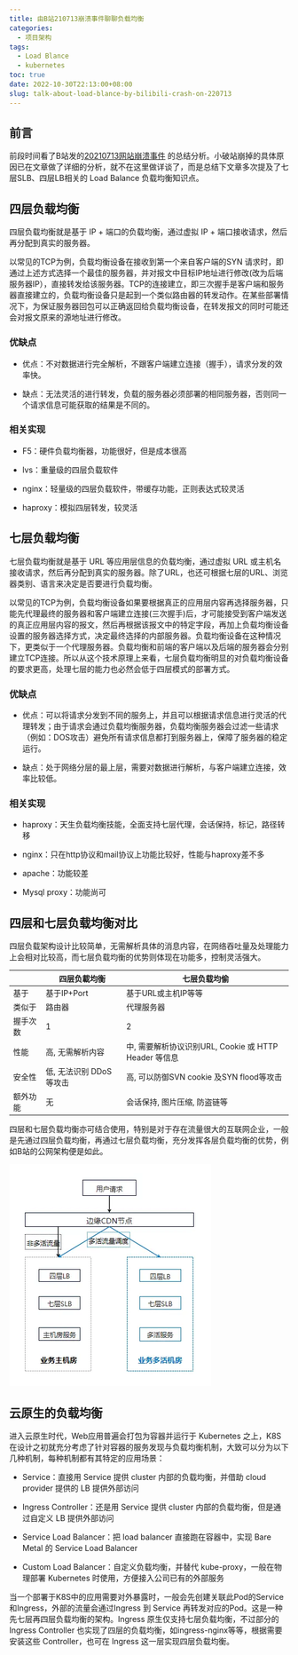 ```yaml
---
title: 由B站210713崩溃事件聊聊负载均衡
categories:
  - 项目架构
tags:
  - Load Blance
  - kubernetes
toc: true
date: 2022-10-30T22:13:00+08:00
slug: talk-about-load-blance-by-bilibili-crash-on-220713
---
```


## 前言

前段时间看了B站发的[20210713网站崩溃事件](https://www.bilibili.com/read/cv17521097 "20210713网站崩溃事件") 的总结分析。小破站崩掉的具体原因已在文章做了详细的分析，就不在这里做详谈了，而是总结下文章多次提及了七层SLB、四层LB相关的 Load Balance 负载均衡知识点。

## 四层负载均衡

四层负载均衡就是基于 IP + 端口的负载均衡，通过虚拟 IP + 端口接收请求，然后再分配到真实的服务器。

以常见的TCP为例，负载均衡设备在接收到第一个来自客户端的SYN 请求时，即通过上述方式选择一个最佳的服务器，并对报文中目标IP地址进行修改(改为后端服务器IP），直接转发给该服务器。TCP的连接建立，即三次握手是客户端和服务器直接建立的，负载均衡设备只是起到一个类似路由器的转发动作。在某些部署情况下，为保证服务器回包可以正确返回给负载均衡设备，在转发报文的同时可能还会对报文原来的源地址进行修改。

### 优缺点

*   优点：不对数据进行完全解析，不跟客户端建立连接（握手），请求分发的效率快。

*   缺点：无法灵活的进行转发，负载的服务器必须部署的相同服务器，否则同一个请求信息可能获取的结果是不同的。

### 相关实现

*   F5：硬件负载均衡器，功能很好，但是成本很高

*   lvs：重量级的四层负载软件 &#x20;

*   nginx：轻量级的四层负载软件，带缓存功能，正则表达式较灵活 &#x20;

*   haproxy：模拟四层转发，较灵活

## 七层负载均衡

七层负载均衡就是基于 URL 等应用层信息的负载均衡，通过虚拟 URL 或主机名接收请求，然后再分配到真实的服务器。除了URL，也还可根据七层的URL、浏览器类别、语言来决定是否要进行负载均衡。

以常见的TCP为例，负载均衡设备如果要根据真正的应用层内容再选择服务器，只能先代理最终的服务器和客户端建立连接(三次握手)后，才可能接受到客户端发送的真正应用层内容的报文，然后再根据该报文中的特定字段，再加上负载均衡设备设置的服务器选择方式，决定最终选择的内部服务器。负载均衡设备在这种情况下，更类似于一个代理服务器。负载均衡和前端的客户端以及后端的服务器会分别建立TCP连接。所以从这个技术原理上来看，七层负载均衡明显的对负载均衡设备的要求更高，处理七层的能力也必然会低于四层模式的部署方式。

### 优缺点

*   优点：可以将请求分发到不同的服务上，并且可以根据请求信息进行灵活的代理转发；由于请求会通过负载均衡服务器，负载均衡服务器会过滤一些请求（例如：DOS攻击）避免所有请求信息都打到服务器上，保障了服务器的稳定运行。

*   缺点：处于网络分层的最上层，需要对数据进行解析，与客户端建立连接，效率比较低。

### 相关实现

*   haproxy：天生负载均衡技能，全面支持七层代理，会话保持，标记，路径转移 &#x20;

*   nginx：只在http协议和mail协议上功能比较好，性能与haproxy差不多

*   apache：功能较差 &#x20;

*   Mysql proxy：功能尚可

## 四层和七层负载均衡对比

四层负载架构设计比较简单，无需解析具体的消息内容，在网络吞吐量及处理能力上会相对比较高，而七层负载均衡的优势则体现在功能多，控制灵活强大。

|      | 四层负載均衡          | 七层负载均偷                                   |
| ---- | --------------- | ---------------------------------------- |
| 基于   | 基于IP+Port       | 基于URL或主机IP等等                             |
| 类似于  | 路由器             | 代理服务器                                    |
| 握手次数 | 1               | 2                                        |
| 性能   | 高, 无需解析内容       | 中, 需要解析协议识别URL, Cookie 或 HTTP Header 等信息 |
| 安全性  | 低, 无法识别 DDoS等攻击 | 高, 可以防御SVN cookie 及SYN flood等攻击          |
| 额外功能 | 无               | 会话保持, 图片压缩, 防盗链等                         |

四层和七层负载均衡亦可结合使用，特别是对于存在流量很大的互联网企业，一般是先通过四层负载均衡，再通过七层负载均衡，充分发挥各层负载均衡的优势，例如B站的公网架构便是如此。

![bilibili architecture](221030.webp)


## 云原生的负载均衡

进入云原生时代，Web应用普遍会打包为容器并运行于 Kubernetes 之上，K8S 在设计之初就充分考虑了针对容器的服务发现与负载均衡机制，大致可以分为以下几种机制，每种机制都有其特定的应用场景：

*   Service：直接用 Service 提供 cluster 内部的负载均衡，并借助 cloud provider 提供的 LB 提供外部访问

*   Ingress Controller：还是用 Service 提供 cluster 内部的负载均衡，但是通过自定义 LB 提供外部访问

*   Service Load Balancer：把 load balancer 直接跑在容器中，实现 Bare Metal 的 Service Load Balancer

*   Custom Load Balancer：自定义负载均衡，并替代 kube-proxy，一般在物理部署 Kubernetes 时使用，方便接入公司已有的外部服务

当一个部署于K8S中的应用需要对外暴露时，一般会先创建关联此Pod的Service和Ingress，外部的流量会通过Ingress 到 Service 再转发对应的Pod。这是一种先七层再四层负载均衡的架构。Ingress 原生仅支持七层负载均衡，不过部分的 Ingress Controller 也实现了四层的负载均衡，如ingress-nginx等等，根据需要安装这些 Controller，也可在 Ingress 这一层实现四层负载均衡。
